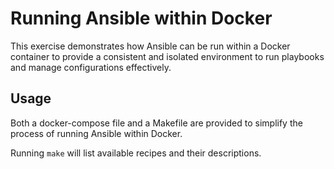 # Running Ansible within Docker

This exercise demonstrates how Ansible can be run within a Docker
container to provide a consistent and isolated environment to run
playbooks and manage configurations effectively.

## Usage

Both a docker-compose file and a Makefile are provided to simplify the
process of running Ansible within Docker.

Running `make` will list available recipes and their descriptions.
